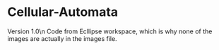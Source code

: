 # Cellular-Automata

Version 1.0\n
Code from Ecllipse workspace, which is why none of the images are actually in the images file.
